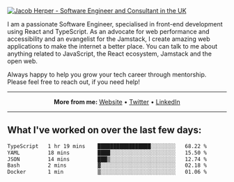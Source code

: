 [![Jacob Herper - Software Engineer and Consultant in the UK](https://res.cloudinary.com/jacobherper/image/upload/v1641506277/gh-image.png)](https://jacobherper.com/)

I am a passionate Software Engineer, specialised in front-end development using React and TypeScript. As an advocate for web performance and accessibility and an evangelist for the Jamstack, I create amazing web applications to make the internet a better place. You can talk to me about anything related to JavaScript, the React ecosystem, Jamstack and the open web.

Always happy to help you grow your tech career through mentorship. Please feel free to reach out, if you need help!

---

<p align="center">
  <strong>More from me:</strong> 
  <a href="https://jacobherper.com/">Website</a> •
  <a href="https://twitter.com/intent/follow?screen_name=jakeherp&tw_p=followbutton">Twitter</a> •
  <a href="https://www.linkedin.com/in/jacobherper/">LinkedIn</a>
</p>

---

## What I've worked on over the last few days:

<!--START_SECTION:waka-->

```txt
TypeScript   1 hr 19 mins    █████████████████░░░░░░░░   68.22 %
YAML         18 mins         ████░░░░░░░░░░░░░░░░░░░░░   15.50 %
JSON         14 mins         ███▒░░░░░░░░░░░░░░░░░░░░░   12.74 %
Bash         2 mins          ▓░░░░░░░░░░░░░░░░░░░░░░░░   02.18 %
Docker       1 min           ▒░░░░░░░░░░░░░░░░░░░░░░░░   01.06 %
```

<!--END_SECTION:waka-->
